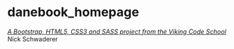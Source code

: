 # danebook_homepage

*[A Bootstrap, HTML5, CSS3 and SASS project from the Viking Code School](http://www.vikingcodeschool.com)*
Nick Schwaderer